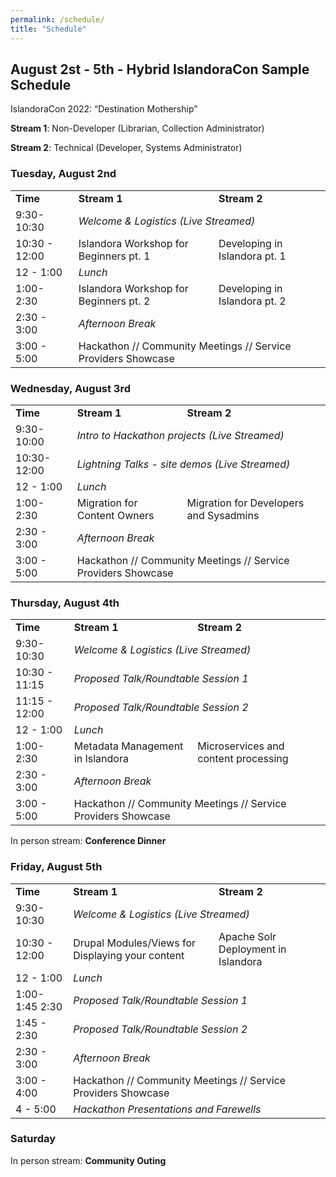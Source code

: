 ```yaml
---
permalink: /schedule/
title: "Schedule"
---
```


## August 2st - 5th - Hybrid IslandoraCon Sample Schedule

IslandoraCon 2022: “Destination Mothership”

**Stream 1**: Non-Developer (Librarian, Collection Administrator)

**Stream 2**: Technical (Developer, Systems Administrator)


### Tuesday, August 2nd 


<table>
  <tr>
   <td><strong>Time</strong>
   </td>
   <td colspan="2" ><strong>Stream 1</strong>
   </td>
   <td colspan="2" ><strong>Stream 2</strong>
   </td>
  </tr>
  <tr>
   <td>9:30-10:30
   </td>
   <td colspan="4" ><em>Welcome & Logistics (Live Streamed)</em>
   </td>
  </tr>
  <tr>
   <td>10:30 - 12:00
   </td>
   <td>Islandora Workshop for Beginners pt. 1
   </td>
   <td colspan="3" >Developing in Islandora pt. 1
   </td>
  </tr>
  <tr>
   <td>12 - 1:00
   </td>
   <td colspan="4" ><em>Lunch</em>
   </td>
  </tr>
  <tr>
   <td>1:00- 2:30
   </td>
   <td>Islandora Workshop for Beginners pt. 2
   </td>
   <td colspan="3" >Developing in Islandora pt. 2
   </td>
  </tr>
  <tr>
   <td>2:30 - 3:00
   </td>
   <td colspan="4" ><em>Afternoon Break</em>
   </td>
  </tr>
  <tr>
   <td>3:00 - 5:00
   </td>
   <td colspan="4" >Hackathon // Community Meetings // Service Providers Showcase 
   </td>
  </tr>
</table>



### Wednesday, August 3rd


<table>
  <tr>
   <td><strong>Time</strong>
   </td>
   <td colspan="2" ><strong>Stream 1</strong>
   </td>
   <td colspan="2" ><strong>Stream 2</strong>
   </td>
  </tr>
  <tr>
   <td>9:30-10:00
   </td>
   <td colspan="4" ><em>Intro to Hackathon projects (Live Streamed)</em>
   </td>
  </tr>
  <tr>
   <td>10:30-12:00
   </td>
   <td colspan="4" ><em>Lightning Talks - site demos (Live Streamed)</em>
   </td>
  </tr>
  <tr>
   <td>12 - 1:00
   </td>
   <td colspan="4" ><em>Lunch</em>
   </td>
  </tr>
  <tr>
   <td>1:00- 2:30
   </td>
   <td>Migration for Content Owners
   </td>
   <td colspan="3" >Migration for Developers and Sysadmins
   </td>
  </tr>
  <tr>
   <td>2:30 - 3:00
   </td>
   <td colspan="4" ><em>Afternoon Break</em>
   </td>
  </tr>
  <tr>
   <td>3:00 - 5:00
   </td>
   <td colspan="4" >Hackathon // Community Meetings // Service Providers Showcase 
   </td>
  </tr>
</table>



### Thursday, August 4th


<table>
  <tr>
   <td><strong>Time</strong>
   </td>
   <td colspan="2" ><strong>Stream 1</strong>
   </td>
   <td colspan="2" ><strong>Stream 2</strong>
   </td>
  </tr>
  <tr>
   <td>9:30-10:30
   </td>
   <td colspan="4" ><em>Welcome & Logistics (Live Streamed)</em>
   </td>
  </tr>
  <tr>
   <td>10:30 - 11:15
   </td>
   <td colspan="4" ><em>Proposed Talk/Roundtable Session 1</em>
   </td>
  </tr>
  <tr>
   <td>11:15 - 12:00 
   </td>
   <td colspan="4" ><em>Proposed Talk/Roundtable Session 2</em>
   </td>
  </tr>
  <tr>
   <td>12 - 1:00
   </td>
   <td colspan="4" ><em>Lunch</em>
   </td>
  </tr>
  <tr>
   <td>1:00- 2:30
   </td>
   <td colspan="2" >Metadata Management in Islandora
   </td>
   <td colspan="2" >Microservices and content processing
   </td>
  </tr>
  <tr>
   <td>2:30 - 3:00
   </td>
   <td colspan="4" ><em>Afternoon Break</em>
   </td>
  </tr>
  <tr>
   <td>3:00 - 5:00
   </td>
   <td colspan="4" >Hackathon // Community Meetings // Service Providers Showcase 
   </td>
  </tr>
</table>


In person stream: **Conference Dinner**


### Friday, August 5th 


<table>
  <tr>
   <td><strong>Time</strong>
   </td>
   <td colspan="2" ><strong>Stream 1</strong>
   </td>
   <td colspan="2" ><strong>Stream 2</strong>
   </td>
  </tr>
  <tr>
   <td>9:30-10:30
   </td>
   <td colspan="4" ><em>Welcome & Logistics (Live Streamed)</em>
   </td>
  </tr>
  <tr>
   <td>10:30 - 12:00
   </td>
   <td colspan="2" >Drupal Modules/Views for Displaying your content
   </td>
   <td colspan="2" >Apache Solr Deployment in Islandora
   </td>
  </tr>
  <tr>
   <td>12 - 1:00
   </td>
   <td colspan="4" ><em>Lunch</em>
   </td>
  </tr>
  <tr>
   <td>1:00- 1:45 2:30
   </td>
   <td colspan="4" ><em>Proposed Talk/Roundtable Session 1</em>
   </td>
  </tr>
  <tr>
   <td>1:45 - 2:30
   </td>
   <td colspan="4" ><em>Proposed Talk/Roundtable Session 2</em>
   </td>
  </tr>
  <tr>
   <td>2:30 - 3:00
   </td>
   <td colspan="4" ><em>Afternoon Break</em>
   </td>
  </tr>
  <tr>
   <td>3:00 - 4:00
   </td>
   <td colspan="4" >Hackathon // Community Meetings // Service Providers Showcase 
   </td>
  </tr>
  <tr>
   <td>4 - 5:00
   </td>
   <td colspan="4" ><em>Hackathon Presentations and Farewells</em>
   </td>
  </tr>
</table>



### Saturday

In person stream: **Community Outing**
